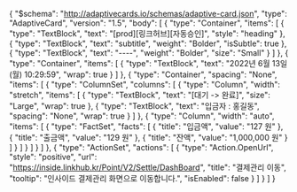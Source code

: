 {
    "$schema": "http://adaptivecards.io/schemas/adaptive-card.json",
    "type": "AdaptiveCard",
    "version": "1.5",
    "body": [
        {
            "type": "Container",
            "items": [
                {
                    "type": "TextBlock",
                    "text": "[prod][링크허브][자동승인]",
                    "style": "heading"
                },
                {
                    "type": "TextBlock",
                    "text": "subtitle",
                    "weight": "Bolder",
                    "isSubtle": true
                },
                {
                    "type": "TextBlock",
                    "text": "----",
                    "weight": "Bolder",
                    "size": "Small"
                }
            ]
        },
        {
            "type": "Container",
            "items": [
                {
                    "type": "TextBlock",
                    "text": "2022년 6월 13일(월) 10:29:59",
                    "wrap": true
                }
            ]
        },
        {
            "type": "Container",
            "spacing": "None",
            "items": [
                {
                    "type": "ColumnSet",
                    "columns": [
                        {
                            "type": "Column",
                            "width": "stretch",
                            "items": [
                                {
                                    "type": "TextBlock",
                                    "text": "[대기 -> 완료]",
                                    "size": "Large",
                                    "wrap": true
                                },
                                {
                                    "type": "TextBlock",
                                    "text": "입금자 : 홍길동",
                                    "spacing": "None",
                                    "wrap": true
                                }
                            ]
                        },
                        {
                            "type": "Column",
                            "width": "auto",
                            "items": [
                                {
                                    "type": "FactSet",
                                    "facts": [
                                        {
                                            "title": "입금액",
                                            "value": "127 원"
                                        },
                                        {
                                            "title": "출금액",
                                            "value": "129 원"
                                        },
                                        {
                                            "title": "잔액",
                                            "value": "1,000,000 원"
                                        }
                                    ]
                                }
                            ]
                        }
                    ]
                }
            ]
        },
        {
            "type": "ActionSet",
            "actions": [
                {
                    "type": "Action.OpenUrl",
                    "style": "positive",
                    "url": "https://inside.linkhub.kr/Point/V2/Settle/DashBoard",
                    "title": "결제관리 이동",
                    "tooltip": "인사이드 결제관리 화면으로 이동합니다.",
                    "isEnabled": false
                }
            ]
        }
    ]
}
